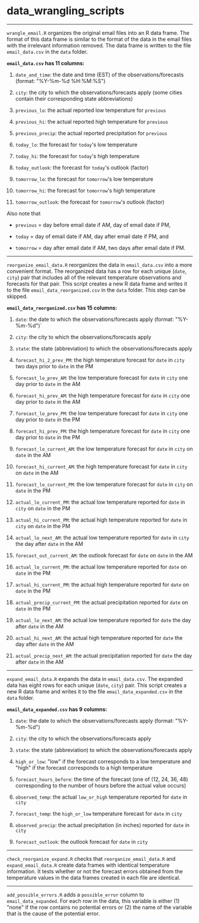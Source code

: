 # data_wrangling_scripts

* * * 

`wrangle_email.R` organizes the original email files into an R data frame.
The format of this data frame is similar to the format of the data in the email files with the irrelevant information removed. 
The data frame is written to the file `email_data.csv` in the `data` folder.

**`email_data.csv` has 11 columns:**

1. `date_and_time`: the date and time (EST) of the observations/forecasts (format: "%Y-%m-%d %H:%M:%S")

2. `city`: the city to which the observations/forecasts apply (some cities contain their corresponding state abbreviations)

3. `previous_lo`: the actual reported low temperature for `previous`

4. `previous_hi`: the actual reported high temperature for `previous`

5. `previous_precip`: the actual reported precipitation for `previous`

6. `today_lo`: the forecast for `today`'s low temperature

7. `today_hi`: the forecast for `today`'s high temperature

8. `today_outlook`: the forecast for `today`'s outlook (factor)

9. `tomorrow_lo`: the forecast for `tomorrow`'s low temperature

10. `tomorrow_hi`: the forecast for `tomorrow`'s high temperature

11. `tomorrow_outlook`: the forecast for `tomorrow`'s outlook (factor)

Also note that

* `previous` = day before email date if AM, day of email date if PM,

* `today` = day of email date if AM, day after email date if PM, and 

* `tomorrow` = day after email date if AM, two days after email date if PM.

* * * 
 
`reorganize_email_data.R` reorganizes the data in `email_data.csv` into a more convenient format.
The reorganized data has a row for each unique (`date`, `city`) pair that includes all of the relevant temperature observations and forecasts for that pair.
This script creates a new R data frame and writes it to the file `email_data_reorganized.csv` in the `data` folder. This step can be skipped.

**`email_data_reorganized.csv` has 15 columns:**

1. `date`: the date to which the observations/forecasts apply (format: "%Y-%m-%d")`

2. `city`: the city to which the observations/forecasts apply

3. `state`: the state (abbreviation) to which the observations/forecasts apply

4. `forecast_hi_2_prev_PM`: the high temperature forecast for `date` in `city` two days prior to `date` in the PM

5. `forecast_lo_prev_AM`: the low temperature forecast for `date` in `city` one day prior to `date` in the AM

6. `forecast_hi_prev_AM`: the high temperature forecast for `date` in `city` one day prior to `date` in the AM

7. `forecast_lo_prev_PM`: the low temperature forecast for `date` in `city` one day prior to `date` in the PM

8. `forecast_hi_prev_PM`: the high temperature forecast for `date` in `city` one day prior to `date` in the PM

9. `forecast_lo_current_AM`: the low temperature forecast for `date` in `city` on `date` in the AM

10. `forecast_hi_current_AM`: the high temperature forecast for `date` in `city` on `date` in the AM

11. `forecast_lo_current_PM`: the low temperature forecast for `date` in `city` on `date` in the PM

12. `actual_lo_current_PM`: the actual low temperature reported for `date` in `city` on `date` in the PM

13. `actual_hi_current_PM`: the actual high temperature reported for `date` in `city` on `date` in the PM

14. `actual_lo_next_AM`: the actual low temperature reported for `date` in `city` the day after `date` in the AM

15. `forecast_out_current_AM`: the outlook forecast for `date` on `date` in the AM

16. `actual_lo_current_PM`: the actual low temperature reported for `date` on `date` in the PM

17. `actual_hi_current_PM`: the actual high temperature reported for `date` on `date` in the PM

18. `actual_precip_current_PM`: the actual precipitation reported for `date` on `date` in the PM

19. `actual_lo_next_AM`: the actual low temperature reported for `date` the day after `date` in the AM

20. `actual_hi_next_AM`: the actual high temperature reported for `date` the day after `date` in the AM

21. `actual_precip_next_AM`: the actual precipitation reported for `date` the day after `date` in the AM


* * * 
 
`expand_email_data.R` expands the data in `email_data.csv`.
The expanded data has eight rows for each unique (`date`, `city`) pair.
This script creates a new R data frame and writes it to the file `email_data_expanded.csv` in the `data` folder.

**`email_data_expanded.csv` has 9 columns:**

1. `date`: the date to which the observations/forecasts apply (format: "%Y-%m-%d")

2. `city`: the city to which the observations/forecasts apply

3. `state`: the state (abbreviation) to which the observations/forecasts apply

4. `high_or_low`: "low" if the forecast corresponds to a low temperature and "high" if the forecast corresponds to a high temperature

5. `forecast_hours_before`: the time of the forecast (one of (12, 24, 36, 48) corresponding to the number of hours before the actual value occurs)

6. `observed_temp`: the actual `low_or_high` temperature reported for `date` in `city`

7. `forecast_temp`: the `high_or_low` temperature forecast for `date` in `city`

8. `observed_precip`: the actual precipitation (in inches) reported for `date` in `city`

9. `forecast_outlook`: the outlook forecast for `date` in `city`

* * * 
 
`check_reorganize_expand.R` checks that `reorganize_email_data.R` and `expand_email_data.R` create data frames with identical temperature information.  It tests whether or not the forecast errors obtained from the temperature values in the data frames created in each file are identical.

* * * 

`add_possible_errors.R` adds a `possible_error` column to `email_data_expanded`.  For each row in the data, this variable is either (1) "none" if the row contains no potential errors or (2) the name of the variable that is the cause of the potential error.
